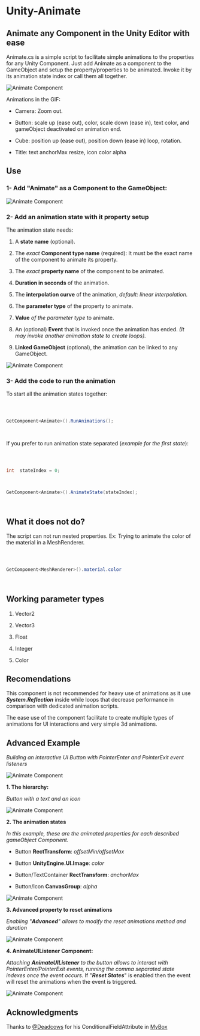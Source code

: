 
  

# Unity-Animate

  

  

## Animate any Component in the Unity Editor with ease

  

  

Animate.cs is a simple script to facilitate simple animations to the properties for any Unity Component. Just add Animate as a component to the GameObject and setup the property/properties to be animated. Invoke it by its animation state index or call them all together.

  

  

![Animate Component](https://drive.google.com/uc?export=view&id=1EkVyjXoNt9zEwPtWaOUFFd2jpFwh6I9I)

  

  

Animations in the GIF:

  

  

- Camera: Zoom out.

  

- Button: scale up (ease out), color, scale down (ease in), text color, and gameObject deactivated on animation end.

  

- Cube: position up (ease out), position down (ease in) loop, rotation.

  

- Title: text anchorMax resize, icon color alpha

  

## Use

  

  

### 1- Add "Animate" as a Component to the GameObject:

  

  

![Animate Component](https://drive.google.com/uc?export=view&id=1F5d9Cv9anhvpPrhpqAdEhbLmN2To3wpz)

  

  

### 2- Add an animation state with it property setup

  

  

The animation state needs:

  

  

1. A **state name** (optional).

  

2. The *exact*  **Component type name** (required): It must be the exact name of the component to animate its property.

  

3. The *exact*  **property name** of the component to be animated.

  

4.  **Duration in seconds** of the animation.

  

5. The **interpolation curve** of the animation, *default: linear interpolation.*

  

6. The **parameter type** of the property to animate.

  

7.  **Value**  *of the parameter type* to animate.

  

8. An (optional) **Event** that is invoked once the animation has ended. *(It may invoke another animation state to create loops).*

  

9.  **Linked GameObject** (optional), the animation can be linked to any GameObject.

  

  

![Animate Component](https://drive.google.com/uc?export=view&id=1aLN4Qqq5zj2rhfQPVCeruDU9rWadZF-Q)

  

  

### 3- Add the code to run the animation

  

  

To start all the animation states together:

  

  

```csharp

  

GetComponent<Animate>().RunAnimations();

  

```

  

  

If you prefer to run animation state separated (*example for the first state*):

  

  

```csharp

  

int  stateIndex = 0;

  

GetComponent<Animate>().AnimateState(stateIndex);

  

```

  

  

## What it does not do?

  

The script can not run nested properties. Ex: Trying to animate the color of the material in a MeshRenderer.

  

  

```csharp

  

GetComponent<MeshRenderer>().material.color

  

```

  

  

## Working parameter types

  

  

1. Vector2

  

2. Vector3

  

3. Float

  

4. Integer

  

5. Color

  

  

## Recomendations

  

This component is not recommended for heavy use of animations as it use ***System.Reflection*** inside while loops that decrease performance in comparison with dedicated animation scripts.

  

  

The ease use of the component facilitate to create multiple types of animations for UI interactions and very simple 3d animations.

  

## Advanced Example

  

*Building an interactive UI Button with PointerEnter and PointerExit event listeners*

  

![Animate Component](https://drive.google.com/uc?export=view&id=1UqnkJ_EiV94Y79imKM1Q3vV2Fnz8pUo1)

  

**1. The hierarchy:**

*Button with a text and an icon*

![Animate Component](https://drive.google.com/uc?export=view&id=1i5GVhJvbS8LpTA0pccNsUawYinRTxmV5)

  

**2. The animation states**

*In this example, these are the animated properties for each described gameObject Component.*

- Button **RectTransform**: *offsetMin/offsetMax*

- Button **UnityEngine.UI.Image**: *color*

- Button/TextContainer **RectTransform**: *anchorMax*

- Button/Icon **CanvasGroup**: *alpha*

  

![Animate Component](https://drive.google.com/uc?export=view&id=15qbgIVhxClkoUjq-iwYVHJhkZOIkpuYC)

  

**3. Advanced property to reset animations**

*Enabling "**Advanced**" allows to modify the reset animations method and duration*

  

![Animate Component](https://drive.google.com/uc?export=view&id=136KPoLL7j36_lWmIO3jAwYb0PI29HxyJ)

  

**4. AnimateUIListener Component:**

*Attaching **AnimateUIListener** to the button allows to interact with PointerEnter/PointerExit events, running the comma separated state indexes once the event occurs.* If "***Reset States***" is enabled then the event will reset the animations when the event is triggered.

  

![Animate Component](https://drive.google.com/uc?export=view&id=1K9NPVl62JuxOzpXNay8UAGm8xtSI09_R)

  

## Acknowledgments

  

Thanks to [@Deadcows](https://github.com/Deadcows) for his ConditionalFieldAttribute in [MyBox](https://github.com/Deadcows/MyBox)